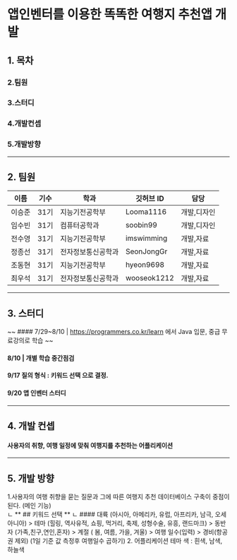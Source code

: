 앱인벤터를 이용한 똑똑한 여행지 추천앱 개발 
========
## 1. 목차
### 2.팀원
### 3.스터디
### 4.개발컨셉
### 5.개발방향
------
## 2. 팀원
|이름|기수|학과|깃허브 ID|담당|
|----|---|---|---|---|
|이승준|31기|지능기전공학부|Looma1116|개발,디자인|
|임수빈|31기|컴퓨터공학과|soobin99|개발,디자인|
|전수영|31기|지능기전공학부|imswimming|개발,자료|
|정종선|31기|전자정보통신공학과|SeonJongGr|개발,자료|
|조동현|31기|지능기전공학부|hyeon9698|개발,자료|
|최우석|31기|전자정보통신공학과|wooseok1212|개발,자료|
------
## 3. 스터디
~~ #### 7/29~8/10 | https://programmers.co.kr/learn 에서 Java 입문, 중급 무료강의로  학습 ~~
#### 8/10      | 개별 학습 중간점검
#### 9/17 질의 형식 : 키워드 선택 으로 결정.
#### 9/20 앱 인벤터 스터디

------
## 4. 개발 컨셉
#### 사용자의 취향, 여행 일정에 맞춰 여행지를 추천하는 어플리케이션
------
## 5. 개발 방향
1.사용자의 여행 취향을 묻는 질문과 그에 따른 여행지 추천 데이터베이스 구축이 중점이 된다.  (메인 기능)   
  ㄴ ** ## 키워드 선택 **
  ㄴ #### 대륙 (아시아, 아메리카, 유럽, 아프리카, 남극, 오세아니아) > 테마 (힐링, 역사유적, 쇼핑, 먹거리, 축제, 성형수술, 유흥, 랜드마크)  > 
          동반자 (가족,친구,연인,혼자) > 계절 ( 봄, 여름, 가을, 겨울) > 여행 일수(입력) > 경비(항공권 제외) (1일 기준 값 측정후 여행일수 곱하기)
2. 어플리케이션 테마 색 : 흰색, 남색, 하늘색
